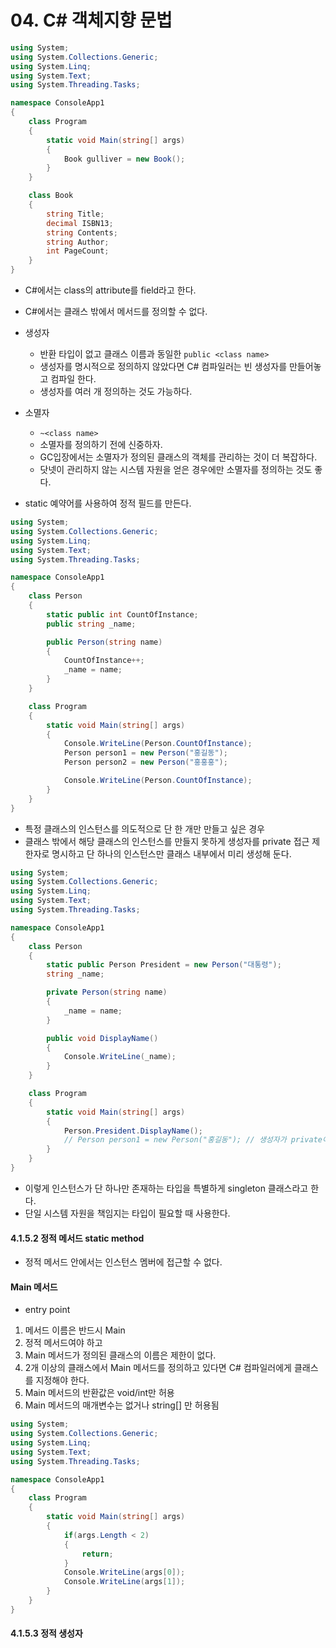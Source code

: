 # 04. C# 객체지향 문법

```cs
using System;
using System.Collections.Generic;
using System.Linq;
using System.Text;
using System.Threading.Tasks;

namespace ConsoleApp1
{
    class Program
    {
        static void Main(string[] args)
        {
            Book gulliver = new Book();
        }
    }

    class Book
    {
        string Title;
        decimal ISBN13;
        string Contents;
        string Author;
        int PageCount;
    }
}
```

* C#에서는 class의 attribute를 field라고 한다.
* C#에서는 클래스 밖에서 메서드를 정의할 수 없다.
* 생성자
  * 반환 타입이 없고 클래스 이름과 동일한 `public <class name>`
  * 생성자를 명시적으로 정의하지 않았다면 C# 컴파일러는 빈 생성자를 만들어놓고 컴파일 한다.
  * 생성자를 여러 개 정의하는 것도 가능하다.
* 소멸자
  * `~<class name>`
  * 소멸자를 정의하기 전에 신중하자.
  * GC입장에서는 소멸자가 정의된 클래스의 객체를 관리하는 것이 더 복잡하다.
  * 닷넷이 관리하지 않는 시스템 자원을 얻은 경우에만 소멸자를 정의하는 것도 좋다.

* static 예약어를 사용하여 정적 필드를 만든다.

```cs
using System;
using System.Collections.Generic;
using System.Linq;
using System.Text;
using System.Threading.Tasks;

namespace ConsoleApp1
{
    class Person
    {
        static public int CountOfInstance;
        public string _name;

        public Person(string name)
        {
            CountOfInstance++;
            _name = name;
        }
    }

    class Program
    {
        static void Main(string[] args)
        {
            Console.WriteLine(Person.CountOfInstance);
            Person person1 = new Person("홍길동");
            Person person2 = new Person("홍홍홍");

            Console.WriteLine(Person.CountOfInstance);
        }
    }
}
```

* 특정 클래스의 인스턴스를 의도적으로 단 한 개만 만들고 싶은 경우
* 클래스 밖에서 해당 클래스의 인스턴스를 만들지 못하게 생성자를 private 접근 제한자로 명시하고 단 하나의 인스턴스만 클래스 내부에서 미리 생성해 둔다.

```cs
using System;
using System.Collections.Generic;
using System.Linq;
using System.Text;
using System.Threading.Tasks;

namespace ConsoleApp1
{
    class Person
    {
        static public Person President = new Person("대통령");
        string _name;

        private Person(string name)
        {
            _name = name;
        }

        public void DisplayName()
        {
            Console.WriteLine(_name);
        }
    }

    class Program
    {
        static void Main(string[] args)
        {
            Person.President.DisplayName();
            // Person person1 = new Person("홍길동"); // 생성자가 private이므로 오류
        }
    }
}
```

* 이렇게 인스턴스가 단 하나만 존재하는 타입을 특별하게 singleton 클래스라고 한다.
* 단일 시스템 자원을 책임지는 타입이 필요할 때 사용한다.

#### 4.1.5.2 정적 메서드 static method

* 정적 메서드 안에서는 인스턴스 멤버에 접근할 수 없다.

#### Main 메서드

* entry point
1. 메서드 이름은 반드시 Main
2. 정적 메서드여야 하고
3. Main 메서드가 정의된 클래스의 이름은 제한이 없다.
4. 2개 이상의 클래스에서 Main 메서드를 정의하고 있다면 C# 컴파일러에게 클래스를 지정해야 한다.
5. Main 메서드의 반환값은 void/int만 허용
6. Main 메서드의 매개변수는 없거나 string[] 만 허용됨

```cs
using System;
using System.Collections.Generic;
using System.Linq;
using System.Text;
using System.Threading.Tasks;

namespace ConsoleApp1
{
    class Program
    {
        static void Main(string[] args)
        {
            if(args.Length < 2)
            {
                return;
            }
            Console.WriteLine(args[0]);
            Console.WriteLine(args[1]);
        }
    }
}
```

#### 4.1.5.3 정적 생성자
